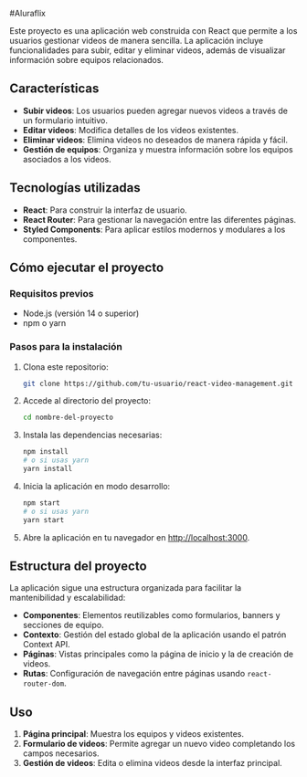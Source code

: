#Aluraflix

Este proyecto es una aplicación web construida con React que permite a los usuarios gestionar videos de manera sencilla. La aplicación incluye funcionalidades para subir, editar y eliminar videos, además de visualizar información sobre equipos relacionados.

## Características

- **Subir videos**: Los usuarios pueden agregar nuevos videos a través de un formulario intuitivo.
- **Editar videos**: Modifica detalles de los videos existentes.
- **Eliminar videos**: Elimina videos no deseados de manera rápida y fácil.
- **Gestión de equipos**: Organiza y muestra información sobre los equipos asociados a los videos.

## Tecnologías utilizadas

- **React**: Para construir la interfaz de usuario.
- **React Router**: Para gestionar la navegación entre las diferentes páginas.
- **Styled Components**: Para aplicar estilos modernos y modulares a los componentes.

## Cómo ejecutar el proyecto

### Requisitos previos

- Node.js (versión 14 o superior)
- npm o yarn

### Pasos para la instalación

1. Clona este repositorio:

   ```bash
   git clone https://github.com/tu-usuario/react-video-management.git
   ```

2. Accede al directorio del proyecto:

   ```bash
   cd nombre-del-proyecto
   ```

3. Instala las dependencias necesarias:

   ```bash
   npm install
   # o si usas yarn
   yarn install
   ```

4. Inicia la aplicación en modo desarrollo:

   ```bash
   npm start
   # o si usas yarn
   yarn start
   ```

5. Abre la aplicación en tu navegador en [http://localhost:3000](http://localhost:3000).

## Estructura del proyecto

La aplicación sigue una estructura organizada para facilitar la mantenibilidad y escalabilidad:

- **Componentes**: Elementos reutilizables como formularios, banners y secciones de equipo.
- **Contexto**: Gestión del estado global de la aplicación usando el patrón Context API.
- **Páginas**: Vistas principales como la página de inicio y la de creación de videos.
- **Rutas**: Configuración de navegación entre páginas usando `react-router-dom`.

## Uso

1. **Página principal**: Muestra los equipos y videos existentes.
2. **Formulario de videos**: Permite agregar un nuevo video completando los campos necesarios.
3. **Gestión de videos**: Edita o elimina videos desde la interfaz principal.
